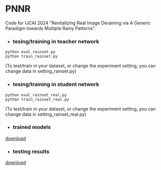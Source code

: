 # PNNR
Code for IJCAI 2024 "Revitalizing Real Image Deraining via A Generic Paradigm towards Multiple Rainy Patterns".

- ### tesing/training in teacher network

```
python eval_rainset.py
python train_rainset.py
```


(To test/train in your dataset, or change the experiment setting, you can change data in setting_rainset.py)

- ### tesing/training in student network

```
python eval_rainset_real.py
python train_rainset_real.py
```


(To test/train in your dataset, or change the experiment setting, you can change data in setting_rainset_real.py)

- ### trained models

[download](https://drive.google.com/drive/folders/1Qgghsk6FQCzhUHAK7jwGXLhE1oDq0JFO?usp=drive_link)

- ### testing results

[download](https://drive.google.com/drive/folders/1Hx-HjzuP1abFETDCreGt2AwEXlP9Ffb5?usp=drive_link)


